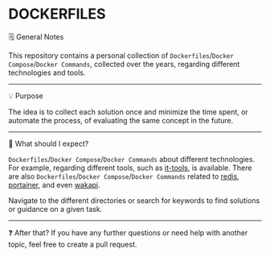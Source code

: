 # DOCKERFILES

🗒️ General Notes

This repository contains a personal collection of `Dockerfiles`/`Docker Compose`/`Docker Commands`, collected over the years, regarding different technologies and tools.

---

💡 Purpose

The idea is to collect each solution once and minimize the time spent, or automate the process, of evaluating the same concept in the future.

---

💬 What should I expect?

`Dockerfiles`/`Docker Compose`/`Docker Commands` about different technologies. For example, regarding different tools, such as [it-tools](./it-tools/), is available. There are also `Dockerfiles`/`Docker Compose`/`Docker Commands` related to [redis](./redis/), [portainer](./portainer/), and even [wakapi](./wakapi/).

Navigate to the different directories or search for keywords to find solutions or guidance on a given task.

---

❓ After that?
If you have any further questions or need help with another topic, feel free to create a pull request.

